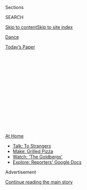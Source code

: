 <div id="app">

<div>

<div>

<div>

<div class="NYTAppHideMasthead css-1q2w90k e1suatyy0">

<div class="section css-ui9rw0 e1suatyy2">

<div class="css-eph4ug er09x8g0">

<div class="css-6n7j50">

</div>

<span class="css-1dv1kvn">Sections</span>

<div class="css-10488qs">

<span class="css-1dv1kvn">SEARCH</span>

</div>

[Skip to content](#site-content)[Skip to site
index](#site-index)

</div>

<div id="masthead-section-label" class="css-1wr3we4 eaxe0e00">

[Dance](https://www.nytimes.com/section/arts/dance)

</div>

<div class="css-10698na e1huz5gh0">

</div>

</div>

<div id="masthead-bar-one" class="section hasLinks css-15hmgas e1csuq9d3">

<div class="css-uqyvli e1csuq9d0">

</div>

<div class="css-1uqjmks e1csuq9d1">

</div>

<div class="css-9e9ivx">

[](https://myaccount.nytimes.com/auth/login?response_type=cookie&client_id=vi)

</div>

<div class="css-1bvtpon e1csuq9d2">

[Today’s
Paper](https://www.nytimes.com/section/todayspaper)

</div>

</div>

</div>

</div>

<div data-aria-hidden="false">

<div id="site-content" data-role="main">

<div>

<div class="css-1aor85t" style="opacity:0.000000001;z-index:-1;visibility:hidden">

<div class="css-1hqnpie">

<div class="css-epjblv">

<span class="css-17xtcya">[Dance](/section/arts/dance)</span><span class="css-x15j1o">|</span><span class="css-fwqvlz">Robert
Battle Keeps Going With Sarah Vaughan and Homegrown
Tomatoes</span>

</div>

<div class="css-k008qs">

<div class="css-1iwv8en">

<span class="css-18z7m18"></span>

<div>

</div>

</div>

<span class="css-1n6z4y">https://nyti.ms/33q3HYj</span>

<div class="css-1705lsu">

<div class="css-4xjgmj">

<div class="css-4skfbu" data-role="toolbar" data-aria-label="Social Media Share buttons, Save button, and Comments Panel with current comment count" data-testid="share-tools">

  - 
  - 
  - 
  - 
    
    <div class="css-6n7j50">
    
    </div>

  - 

</div>

</div>

</div>

</div>

</div>

</div>

<div id="NYT_TOP_BANNER_REGION" class="css-13pd83m">

<div>

<div id="maps-athome-menu" class="section interactive-content interactive-size-medium css-1edisqu">

<div class="css-17ih8de interactive-body">

<div class="at-home-nav__innerContainer">

<div class="at-home-nav__title">

[At
Home](https://www.nytimes.com/spotlight/at-home?action=click&pgtype=Article&state=default&region=TOP_BANNER&context=at_home_menu)

</div>

  - [Talk: To
    Strangers](https://www.nytimes.com/2020/08/03/well/family/the-benefits-of-talking-to-strangers.html?action=click&pgtype=Article&state=default&region=TOP_BANNER&context=at_home_menu)
  - [Make: Grilled
    Pizza](https://www.nytimes.com/2020/08/01/at-home/coronavirus-make-pizza-on-a-grill.html?action=click&pgtype=Article&state=default&region=TOP_BANNER&context=at_home_menu)
  - [Watch: 'The
    Goldbergs'](https://www.nytimes.com/2020/07/31/arts/television/goldbergs-abc-stream.html?action=click&pgtype=Article&state=default&region=TOP_BANNER&context=at_home_menu)
  - [Explore: Reporters' Google
    Docs](https://www.nytimes.com/interactive/2020/at-home/even-more-reporters-editors-diaries-lists-recommendations.html?action=click&pgtype=Article&state=default&region=TOP_BANNER&context=at_home_menu)

</div>

</div>

</div>

</div>

</div>

<div id="top-wrapper" class="css-1sy8kpn">

<div id="top-slug" class="css-l9onyx">

Advertisement

</div>

[Continue reading the main
story](#after-top)

<div class="ad top-wrapper" style="text-align:center;height:100%;display:block;min-height:250px">

<div id="top" class="place-ad" data-position="top" data-size-key="top">

</div>

</div>

<div id="after-top">

</div>

</div>

<div>

<div id="sponsor-wrapper" class="css-1hyfx7x">

<div id="sponsor-slug" class="css-19vbshk">

Supported by

</div>

[Continue reading the main
story](#after-sponsor)

<div id="sponsor" class="ad sponsor-wrapper" style="text-align:center;height:100%;display:block">

</div>

<div id="after-sponsor">

</div>

</div>

<div class="css-186x18t">

My TEN

</div>

<div class="css-1vkm6nb ehdk2mb0">

# Robert Battle Keeps Going With Sarah Vaughan and Homegrown Tomatoes

</div>

The Alvin Ailey artistic director is hunkered down in Connecticut,
tending his vegetable garden and keeping his mood aloft with these 10
essentials.

<div class="css-79elbk" data-testid="photoviewer-wrapper">

<div class="css-z3e15g" data-testid="photoviewer-wrapper-hidden">

</div>

<div class="css-1a48zt4 ehw59r15" data-testid="photoviewer-children">

![<span class="css-cnj6d5 e1z0qqy90" itemprop="copyrightHolder"><span class="css-1ly73wi e1tej78p0">Credit...</span><span><span>Tony
Cenicola/The New York
Times</span></span></span>](https://static01.nyt.com/images/2020/08/09/arts/09my10-battle-web/09my10-battle-web-articleLarge.jpg?quality=75&auto=webp&disable=upscale)

</div>

</div>

<div class="css-18e8msd">

<div class="css-vp77d3 epjyd6m0">

<div class="css-1baulvz">

By [<span class="css-1baulvz last-byline" itemprop="name">Kathryn
Shattuck</span>](https://www.nytimes.com/by/kathryn-shattuck)

</div>

</div>

  - Aug. 4, 2020, <span class="css-epvm6">10:00 a.m.
    ET</span>

  - 
    
    <div class="css-4xjgmj">
    
    <div class="css-d8bdto" data-role="toolbar" data-aria-label="Social Media Share buttons, Save button, and Comments Panel with current comment count" data-testid="share-tools">
    
      - 
      - 
      - 
      - 
        
        <div class="css-6n7j50">
        
        </div>
    
      - 
    
    </div>
    
    </div>

</div>

</div>

<div class="section meteredContent css-1r7ky0e" name="articleBody" itemprop="articleBody">

<div class="css-1fanzo5 StoryBodyCompanionColumn">

<div class="css-53u6y8">

“I always say that pessimism and anger is a place that I visit, but my
permanent address is optimism and hope,” said [Robert
Battle](https://www.alvinailey.org/alvin-ailey-american-dance-theater/robert-battle),
the artistic director of [Alvin Ailey American Dance
Theater](https://www.alvinailey.org/). And this year he’s done plenty of
traveling back and forth.

Since the pandemic lockdown in March, Battle has been consumed with
keeping the company in shape until its dancers can safely return to the
stage. From Aug. 6-12, a collaboration among Battle, his predecessor,
Judith Jamison, and the choreographer Rennie Harris will stream on
[Ailey All
Access](https://www.alvinailey.org/performances-tickets/ailey-all-access).

Battle has recently been considering the organization’s role in the
Black Lives Matter movement. “I’ve been thinking a lot about the notion
of, before it was a hashtag or a movement, that the Ailey company was
demonstrating that Black lives matter in all of the work that we do,” he
said. “But it’s almost not enough to live it. You have to say it
expressly, that this is what we do and we are in solidarity. It’s not
that we need to reinvent the wheel, but we need to roll it.”

These days Battle is hunkered down in Connecticut, tending his vegetable
garden alongside his dog, North, with the occasional jaunt into the city
to, say, drop off produce for Jamison. “I might open a stand if things
don’t return to normal,” he said, laughing, before elaborating on the 10
people and pastimes that have kept his mood aloft.

</div>

</div>

<div class="css-1fanzo5 StoryBodyCompanionColumn">

<div class="css-53u6y8">

These are edited excerpts from the conversation.

**1. Sarah Vaughan’s “Sassy Swings the Tivoli” (1963)**

My mother and a friend of hers, they would listen to Billy Eckstine and
Ella Fitzgerald, but mostly Sarah Vaughan. When I was a kid, they would
sit on the front porch, have a glass of wine, and that was their way of
winding down. And as somebody who was interested in music, I always
wanted to know, who was Sarah Vaughan? They would explain to me how she
was one of the greatest singers in the world. My mom’s friend bought me
a cassette tape of her singing, and I played it until it snapped.

That passion for Sarah Vaughan has never left me, and eventually, when I
was a student at Juilliard, I got this double CD from Tower Records. It
was live at the Tivoli and it was recorded on the outside stage. I
listened to it a lot — to how beautiful her voice was, to that rhythmic
clapping that audiences do if they really love it. Years and years
later, I’m the third artistic director of the company. And there we are
at the Tivoli, and I was staying in the hotel and I could see out of my
window that particular stage where she had sung. And there was something
full circle about that moment that meant so much to me.

Nothing pumps me up like the sound of Sarah Vaughan’s voice. I’m
listening to “Misty” while I’m running on the treadmill.

**2. His Piano**

My mother played piano for the church that I grew up going to, and there
was a Kimball piano at home. They discovered that I had an ear for music
and so they got me piano lessons. I studied until I got involved in
dance, at about 11 or 12, and then it kind of disappeared on me. But
I’ve always needed to have a piano around, even if I just play the
same songs that I already know.

My piano teacher would come to my house, and when I went to Juilliard, I
would see her when I came home. This particular time she was dying of
cancer, but she wanted me to take her to a store like J.C. Penney. She
had me try on five suits, even in her sickness, and she bought all five
suits. And when I went home, my mother called her and said, “This is so
generous, but why did you buy him all of these suits?” And she said to
my mom, “You know, he’s going to be meeting kings and queens and
presidents, and he’s going to need a suit.” Well, many years later the
first Black president, President Obama, posthumously gives the
Presidential Medal of Freedom [to Alvin
Ailey](https://www.youtube.com/watch?v=Hvr0ZYYLmuw&list=ULi9SliUpD0og&index=60&app=desktop),
and they called me to come and [receive it on his
behalf](https://www.youtube.com/watch?v=-_EaZCqnbWc). And all I could
think of was that piano teacher saying, “He’s going to be meeting
presidents, and he’s going to need a suit.”

</div>

</div>

<div class="css-1fanzo5 StoryBodyCompanionColumn">

<div class="css-53u6y8">

**3. Cherished Family Photos**

My grandfather raised me since I was three weeks old, and I think that’s
where my sense of strength and duty and perseverance comes from. He only
made it to the third grade because his parents died and he had to raise
his siblings. My mother inspires me because of her artistic
inclinations. She nurtured that performer in me. And although I was
being bullied in my neighborhood, Liberty City \[in Miami\], I had a
whole different message at home — that being an artist was almost kind
of normal. And of course Alvin Ailey, so that I’m always reminded of the
shoulders on which I stand.

**4. Tabitha Brown’s Videos**

[Tabitha Brown](https://www.youtube.com/watch?v=tM0NAZ2ruCA) I found
because she was going on this journey of becoming a vegan. It started
because she had a meatless version of a B.L.T. that she’d gotten from
Whole Foods, and she sat in her car and was having a [spiritual
moment](https://www.youtube.com/watch?v=AP1mnFJG0-s), and I thought it
was hilarious. Coming from where I come from, I didn’t know a lot of
African-American people that were vegetarian or vegan. Sometimes the way
she talks about it, I’m that close to trying. And then the meat part of
me gets the best of me. Because I love ribs and steak and it’s just —
I’m sorry. I can’t.

**5. Maya Angelou**

I hardly get through a speech or an interview without saying some quote
that I’ve gotten from [Maya
Angelou](https://www.nytimes.com/2014/05/29/arts/maya-angelou-lyrical-witness-of-the-jim-crow-south-dies-at-86.html).
She is in some ways a spiritual walker. Her life, you know from [“I Know
Why the Caged Bird
Sings,”](https://www.nytimes.com/2014/05/29/arts/her-face-was-a-brown-moon-that-shone-on-me.html)
it’s really a life well lived and it wasn’t perfect. And she wasn’t
afraid to express those things that were difficult for her. So I
connected with the poetry. She did, for me, act as a kind of guide
without her even knowing it.

I went to a book signing for [“Even the Stars Look
Lonesome,”](https://www.penguinrandomhouse.com/books/3916/even-the-stars-look-lonesome-by-maya-angelou/)
and I waited three hours. I had all of these plans that when I got
there, I was going to say a quote from her [inaugural
poem](https://www.nytimes.com/video/books/100000002906088/maya-angelou-at-the-clinton-inauguration.html)
for President Clinton. I had this arsenal of stuff. But by the time she
looked up at my face, I had nothing. I was in such awe. I sort of
sheepishly bowed my head and handed her the book, and she signed it and
said, “Thank you.” And then I moved on.

**6. Trying New Recipes**

Cooking, to me, it’s almost like making a dance, except nobody complains
when you say, “Slam yourself to the floor.” The notion of starting with
these few ingredients, or sometimes a lot of ingredients, and slowly
developing the flavor — there’s just something about the practice that
really excites me and relaxes me and gives me some sense of control. I
can’t change the pandemic, but I can certainly make a mean fried chicken
with almond flour.

**7. Dancers Connecting**

When this whole thing went down and we came off the road, Miranda Quinn,
who was a new dancer, had the idea of doing a “Brady Bunch” version of
the first part of
[“Revelations.”](https://www.youtube.com/watch?v=gEFW5JznwOY) The
dancers in their different homes — you could see the dogs running past —
they made it very real. And it caught fire on social media, which led to
us codifying it into something called [Ailey All
Access](https://www.alvinailey.org/performances-tickets/ailey-all-access).

</div>

</div>

<div class="css-1fanzo5 StoryBodyCompanionColumn">

<div class="css-53u6y8">

They also did
[DancerDiaries](https://www.youtube.com/watch?v=bOio57DuiUM&list=PLSYS-T-WpOEUSAdXYrZw-zaZam_UMxJ7r),
where dancers would talk about how they were feeling in this moment, and
physicalize it and verbalize it in a way that was really touching and
beautiful. Their need to connect with audiences no matter what was
really inspiring. It solidified my own ability to see that they didn’t
just want to dance, but that that was the only way that they could
express their essential selves.

**8. Home Gym**

Luckily, I did that right before all of this hit. I had a small room
that I used for storage, and I decided, let me make this into a gym. Now
I have this space that has a treadmill and an elliptical and a weight
machine. And it keeps me sane because I no longer dance, but we still
need to get moving and get that energy out as most dancers will testify
to. So it’s been a nice little respite, and it’s hard to make excuses
when it’s literally two steps from my bedroom. But I still find a way to
make excuses.

**9.** **[Robin
Roberts](https://twitter.com/RobinRoberts?ref_src=twsrc%5Egoogle%7Ctwcamp%5Eserp%7Ctwgr%5Eauthor)**
**on “Good Morning America”**

She’s such a fan of the company, and I just love her indomitable spirit.
I’ve watched her for years through some of the tough times in her life.
People like that have so much to teach us about grace under fire and
about courage being *not* the absence of fear but the presence of it,
and the desire to go forward anyway.

**10. Backyard Time**

If you had asked somebody who knew me years ago and you’d said, “Oh
yeah, he has a vegetable garden and a dog,” they would probably have
said, “You have the wrong person. No way.” But being out here in nature
sort of changed my feelings around watching something grow. Again, it’s
those little things that you can control, that come to life, watching a
tomato plant go from this little nothing and struggle up and then bear
this wonderfully ripe fruit. It’s what creativity is all about.

And dogs I just love because no matter what, they’re always happy to see
you. It doesn’t hurt if you have a rib in your mouth. Then they’re
doubly happy to see you.

I’ve been thinking about Toni Morrison, and one of the things she said
was that we think sometimes showing love to our children is seeing
everything that’s wrong when they walk into a room. Oh, fix this, do
that. And she said, “Sometimes they want to see, Do your eyes light up
when I walk into a room?” And so in some ways, even if I’m dealing with
very difficult stuff, when I see the dog, he just wants me to say “good
boy” and pet him, you know? And what pulls you out of some of the things
that threaten to keep you locked into sadness and being discouraged is
he’s just happy to see you. Can’t you be happy to see him?

</div>

</div>

<div>

</div>

</div>

<div>

</div>

<div>

</div>

<div>

</div>

<div>

<div id="bottom-wrapper" class="css-1ede5it">

<div id="bottom-slug" class="css-l9onyx">

Advertisement

</div>

[Continue reading the main
story](#after-bottom)

<div id="bottom" class="ad bottom-wrapper" style="text-align:center;height:100%;display:block;min-height:90px">

</div>

<div id="after-bottom">

</div>

</div>

</div>

</div>

</div>

## Site Index

<div>

</div>

## Site Information Navigation

  - [© <span>2020</span> <span>The New York Times
    Company</span>](https://help.nytimes.com/hc/en-us/articles/115014792127-Copyright-notice)

<!-- end list -->

  - [NYTCo](https://www.nytco.com/)
  - [Contact
    Us](https://help.nytimes.com/hc/en-us/articles/115015385887-Contact-Us)
  - [Work with us](https://www.nytco.com/careers/)
  - [Advertise](https://nytmediakit.com/)
  - [T Brand Studio](http://www.tbrandstudio.com/)
  - [Your Ad
    Choices](https://www.nytimes.com/privacy/cookie-policy#how-do-i-manage-trackers)
  - [Privacy](https://www.nytimes.com/privacy)
  - [Terms of
    Service](https://help.nytimes.com/hc/en-us/articles/115014893428-Terms-of-service)
  - [Terms of
    Sale](https://help.nytimes.com/hc/en-us/articles/115014893968-Terms-of-sale)
  - [Site
    Map](https://spiderbites.nytimes.com)
  - [Help](https://help.nytimes.com/hc/en-us)
  - [Subscriptions](https://www.nytimes.com/subscription?campaignId=37WXW)

</div>

</div>

</div>

</div>
